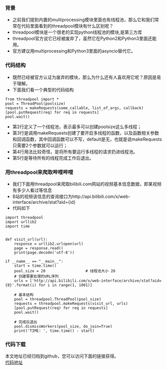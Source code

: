 ### 背景
- 之前我们提到内置的multiprocessing模块里面也有线程池，那么它和我们常常在代码里面看到的threadpool模块有什么区别呢？
- threadpool模块是一个很老的实现python线程池的模块,是第三方库
- threadpool官方说它已经被废弃了，虽然它在Python2和Python3里面还能用。
- 官方建议用multiprocessing和Python3里面的asyncio替代它。

### 代码结构
- 既然已经被官方认证为废弃的模块，那么为什么还有人喜欢用它呢？原因是易于理解。
- 下面我们看一个典型的代码结构
```
from threadpool import *
pool = ThreadPool(poolsize) 
requests = makeRequests(some_callable, list_of_args, callback) 
[pool.putRequest(req) for req in requests] 
pool.wait()
```
- 第2行定义了一个线程池，表示最多可以创建poolsize这么多线程；
- 第3行是调用makeRequests创建了要开启多线程的函数，以及函数相关参数和回调函数，其中回调函数可以不写，default是无，也就是说makeRequests只需要2个参数就可以运行；
- 第4行用法比较奇怪，是将所有要运行多线程的请求扔进线程池。
- 第5行是等待所有的线程完成工作后退出。

### 用threadpool来爬取哔哩哔哩
- 我们下面用threadpool来爬取bilibili.com网站的视频基本信息数据，即某视频有多少人看过等信息
- B站的视频该信息的查询接口为http://api.bilibili.com/x/web-interface/archive/stat?aid={id}
- 代码如下
```
import threadpool
import urllib2
import time


def visit_url(url):
    response = urllib2.urlopen(url)
    page = response.read()
    print(page.decode('utf-8'))

if __name__ == "__main__":
    start = time.time()
    pool_size = 20                  # 线程池大小 20
    # 创建需要处理的URL序列
    urls = ['http://api.bilibili.com/x/web-interface/archive/stat?aid={0}'.format(i) for i in range(1, 1001)]

    # 基本结构
    pool = threadpool.ThreadPool(pool_size)
    requests = threadpool.makeRequests(visit_url, urls)
    [pool.putRequest(req) for req in requests]
    pool.wait()

    # 完成后退出
    pool.dismissWorkers(pool_size, do_join=True)
    print('TIME: ', time.time() - start)
```

### 代码下载
本文地址已经归档到github，您可以访问下面的链接获得。  
[代码地址](https://github.com/jumper2014/PyCodeComplete/tree/master/practice/concurrency/20180228)